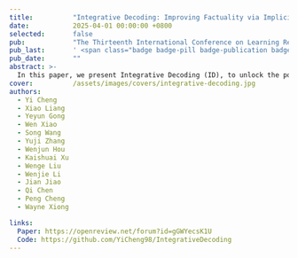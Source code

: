 ```yaml
---
title:          "Integrative Decoding: Improving Factuality via Implicit Self-consistency"
date:           2025-04-01 00:00:00 +0800
selected:       false
pub:            "The Thirteenth International Conference on Learning Representations (ICLR 2025)"
pub_last:       ' <span class="badge badge-pill badge-publication badge-danger">Poster</span>'
pub_date:       ""
abstract: >-
  In this paper, we present Integrative Decoding (ID), to unlock the potential of self-consistency in open-ended generation tasks. ID operates by constructing a set of inputs, each prepended with a previously sampled response, and then processes them concurrently, with the next token being selected by aggregating of all their corresponding predictions at each decoding step. In essence, this simple approach implicitly incorporates self-consistency in the decoding objective.
cover:          /assets/images/covers/integrative-decoding.jpg
authors:
  - Yi Cheng
  - Xiao Liang
  - Yeyun Gong
  - Wen Xiao
  - Song Wang
  - Yuji Zhang
  - Wenjun Hou
  - Kaishuai Xu
  - Wenge Liu
  - Wenjie Li
  - Jian Jiao
  - Qi Chen
  - Peng Cheng
  - Wayne Xiong

links:
  Paper: https://openreview.net/forum?id=gGWYecsK1U
  Code: https://github.com/YiCheng98/IntegrativeDecoding
---
```

